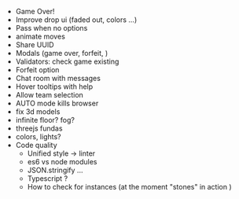 - Game Over!
- Improve drop ui (faded out, colors ...)
- Pass when no options
- animate moves
- Share UUID
- Modals (game over, forfeit, )
- Validators:
 check game existing
- Forfeit option
- Chat room with messages
- Hover tooltips with help
- Allow team selection
- AUTO mode kills browser
- fix 3d models
- infinite floor? fog?
- threejs fundas
- colors, lights?
- Code quality
    - Unified style -> linter
    - es6 vs node modules
    - JSON.stringify ...
    - Typescript ?
    - How to check for instances (at the moment "stones" in action )
